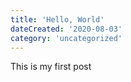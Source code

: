 ```yaml
---
title: 'Hello, World'
dateCreated: '2020-08-03'
category: 'uncategorized'
---
```


This is my first post

